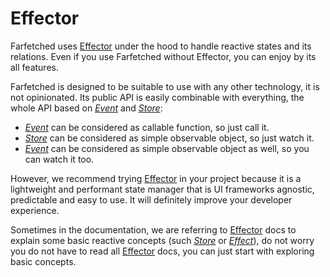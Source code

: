 # Effector

Farfetched uses [Effector](https://effector.dev) under the hood to handle reactive states and its relations. Even if you use Farfetched without Effector, you can enjoy by its all features.

Farfetched is designed to be suitable to use with any other technology, it is not opinionated. Its public API is easily combinable with everything, the whole API based on [_Event_](https://effector.dev/en/api/effector/event/) and [_Store_](https://effector.dev/en/api/effector/store/):

- [_Event_](https://effector.dev/en/api/effector/event/) can be considered as callable function, so just call it.
- [_Store_](https://effector.dev/en/api/effector/store/) can be considered as simple observable object, so just watch it.
- [_Event_](https://effector.dev/en/api/effector/event/) can be considered as simple observable object as well, so you can watch it too.

However, we recommend trying [Effector](https://effector.dev) in your project because it is a lightweight and performant state manager that is UI frameworks agnostic, predictable and easy to use. It will definitely improve your developer experience.

Sometimes in the documentation, we are referring to [Effector](https://effector.dev) docs to explain some basic reactive concepts (such [_Store_](https://effector.dev/en/api/effector/store/) or [_Effect_](https://effector.dev/en/api/effector/effect/)), do not worry you do not have to read all [Effector](https://effector.dev) docs, you can just start with exploring basic concepts.

